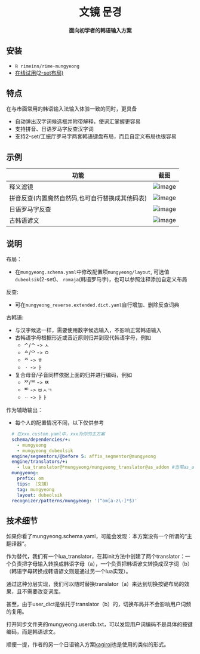 <h1 align="center">文镜 문경</h1>
<h4 align="center">面向初学者的韩语输入方案</h4>

## 安装
- `℞ rimeinn/rime-mungyeong`
-  [在线试用(2-set布局)](https://my-rime.vercel.app/?plum=rimeinn/rime-mungyeong:mungyeong,mungyeong_reverse,mungyeong_dubeolsik)

## 特点
在与市面常用的韩语输入法输入体验一致的同时，更具备
- 自动弹出汉字词候选框并附带解释，使词汇掌握更容易
- 支持拼音、日语罗马字反查汉字词
- 支持2-set/工振厅罗马字两套韩语键盘布局，而且自定义布局也很容易

## 示例
| 功能  | 截图|
|--------|--------|
| 释义滤镜   |![image](https://github.com/user-attachments/assets/56923752-37dc-4275-92be-a264448111ff)|
| 拼音反查(内置魔然自然码,也可自行替换成其他码表)  | ![image](https://github.com/user-attachments/assets/3b81bcf4-abf7-45fc-8546-92cc77262a9b)|
| 日语罗马字反查|![image](https://github.com/user-attachments/assets/6d0e27e8-2917-466b-a715-47721558e664)|
| 古韩语谚文| ![image](https://github.com/user-attachments/assets/88bdacdf-3c2e-4a91-b105-f007cc2c9b9b)

## 说明
布局：
- 在`mungyeong.schema.yaml`中修改配置项`mungyeong/layout`, 可选值 `dubeolsik`(2-set)、 `romaja`(韩语罗马字)，也可以参照注释添加自定义布局

反查:
- 可在`mungyeong_reverse.extended.dict.yaml`自行增加、删除反查词典

古韩语:
- 与汉字候选一样，需要使用数字候选输入，不影响正常韩语输入
- 古韩语字母根据形近或音近原则归并到现代韩语字母，例如
  - ᄼ/ᄾ -> ㅅ
  - ᅀ/ᅌ -> ㅇ
  - ᅙ -> ㅎ
  - ㆍ -> ㅏ
- 复合母音/子音同样依据上面的归并进行编码，例如
  - ᅏ/ᅑ -> ㅉ
  - ᄢ -> ㅂㅅㄱ
  - ᆢ -> ㅏㅏ

作为辅助输出：
- 每个人的配置情况不同，以下仅供参考
```yaml
  # 在xxx.custom.yaml中，xxx为你的主方案
  schema/dependencies/+:
    - mungyeong
    - mungyeong_dubeolsik
  engine/segmentors/@before 5: affix_segmentor@mungyeong
  engine/translators/+:
    - lua_translator@*mungyeong/mungyeong_translator@as_addon #当带as_addon时，会将hangul作为第一个候选输出
  mungyeong:
    prefix: om
    tips: 〔文镜〕
    tag: mungyeong
    layout: dubeolsik
  recognizer/patterns/mungyeong: '(^om[a-z\-]*$)'
```

## 技术细节

如果你看了mungyeong.schema.yaml，可能会发现：本方案没有一个所谓的“主翻译器”。

作为替代，我们有一个lua_translator，在其init方法中创建了两个translator：一个负责把字母输入转换成韩语字母（a），一个负责把韩语谚文转换成汉字词（b）（韩语字母转换成韩语谚文则是通过另一个lua实现）。

通过这种分层实现，我们可以随时替换translator（a）来达到切换按键布局的效果，且不需要改变词库。

甚至，由于user_dict是依托于translator（b）的，切换布局并不会影响用户词频的复用。

打开同步文件夹的mungyeong.userdb.txt，可以发现用户词编码不是具体的按键编码，而是韩语谚文。

顺便一提，作者的另一个日语输入方案[kagiroi](https://github.com/rimeinn/rime-kagiroi)也是使用的类似的形式。

